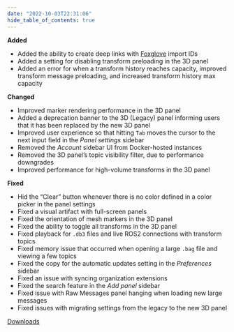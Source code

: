 ```yaml
---
date: "2022-10-03T22:31:06"
hide_table_of_contents: true
---
```


**Added**

- Added the ability to create deep links with [Foxglove](https://foxglove.dev/product) import IDs
- Added a setting for disabling transform preloading in the 3D panel
- Added an error for when a transform history reaches capacity, improved transform message preloading, and increased transform history max capacity

**Changed**

- Improved marker rendering performance in the 3D panel
- Added a deprecation banner to the 3D (Legacy) panel informing users that it has been replaced by the new 3D panel
- Improved user experience so that hitting `Tab` moves the cursor to the next input field in the _Panel settings_ sidebar
- Removed the _Account_ sidebar UI from Docker-hosted instances
- Removed the 3D panel’s topic visibility filter, due to performance downgrades
- Improved performance for high-volume transforms in the 3D panel

**Fixed**

- Hid the “Clear” button whenever there is no color defined in a color picker in the panel settings
- Fixed a visual artifact with full-screen panels
- Fixed the orientation of mesh markers in the 3D panel
- Fixed the ability to toggle all transforms in the 3D panel
- Fixed playback for `.db3` files and live ROS2 connections with transform topics
- Fixed memory issue that occurred when opening a large `.bag` file and viewing a few topics
- Fixed the copy for the automatic updates setting in the _Preferences_ sidebar
- Fixed an issue with syncing organization extensions
- Fixed the search feature in the _Add panel_ sidebar
- Fixed issue with Raw Messages panel hanging when loading new large messages
- Fixed issues with migrating settings from the legacy to the new 3D panel

[Downloads](https://github.com/foxglove/studio/releases/tag/v1.27.0)
